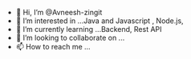 - 👋 Hi, I’m @Avneesh-zingit
- 👀 I’m interested in ...Java and Javascript , Node.js,
- 🌱 I’m currently learning ...Backend, Rest API
- 💞️ I’m looking to collaborate on ...
- 📫 How to reach me ...

<!---
Avneesh-zingit/Avneesh-zingit is a ✨ special ✨ repository because its `README.md` (this file) appears on your GitHub profile.
You can click the Preview link to take a look at your changes.
--->

